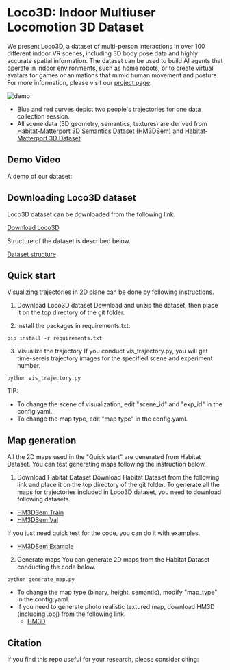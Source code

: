 # Loco3D: Indoor Multiuser Locomotion 3D Dataset

We present Loco3D, a dataset of multi-person interactions in over 100 different indoor VR scenes, including 3D body pose data and highly accurate spatial information. The dataset can be used to build AI agents that operate in indoor environments, such as home robots, or to create virtual avatars for games or animations that mimic human movement and posture. 
For more information, please visit our [project page](https://sites.google.com/loco3d/).

 ![demo](./assets/scenes_in_loco3d_v3.png)

 - Blue and red curves depict two people's trajectories for one data collection session.
 - All scene data (3D geometry, semantics, textures) are derived from [Habitat-Matterport 3D Semantics Dataset (HM3DSem)](https://aihabitat.org/datasets/hm3d-semantics/) and [Habitat-Matterport 3D Dataset](https://aihabitat.org/datasets/hm3d/).

## Demo Video

A demo of our dataset:

## Downloading Loco3D dataset
Loco3D dataset can be downloaded from the following link.

[Download Loco3D](https://drive.google.com/drive/folders/1ag4C1sx1D71PVoOQrtzzHmDmh9MXBHv-?usp=sharing).

Structure of the dataset is described below.

[Dataset structure](./dataset_structure/README.md)

## Quick start
Visualizing trajectories in 2D plane can be done by following instructions.

1. Download Loco3D dataset
   Download and unzip the dataset, then place it on the top directory of the git folder.
   
2. Install the packages in requirements.txt:
```
pip install -r requirements.txt
```
3. Visualize the trajectory
   If you conduct vis_trajectory.py, you will get time-sereis trajectory images for the specified scene and experiment number.
```
python vis_trajectory.py
```
TIP: 
- To change the scene of visualization, edit "scene_id" and "exp_id" in the config.yaml.
- To change the map type, edit "map type" in the config.yaml. 

## Map generation
All the 2D maps used in the "Quick start" are generated from Habitat Dataset.
You can test generating maps following the instruction below.

1. Download Habitat Dataset
Download Habitat Dataset from the following link and place it on the top directory of the git folder.
To generate all the maps for trajectories included in Loco3D dataset, you need to download following datasets.
- [HM3DSem Train](https://api.matterport.com/resources/habitat/hm3d-train-semantic-annots-v0.2.tar)
- [HM3DSem Val](https://api.matterport.com/resources/habitat/hm3d-val-semantic-annots-v0.2.tar)

If you just need quick test for the code, you can do it with examples.
- [HM3DSem Example](https://github.com/matterport/habitat-matterport-3dresearch/blob/main/example/hm3d-example-semantic-annots-v0.2.tar)

2. Generate maps
  You can generate 2D maps from the Habitat Dataset conducting the code below.
```
python generate_map.py
```
- To change the map type (binary, height, semantic), modify "map_type" in the config.yaml.
- If you need to generate photo realistic textured map, download HM3D (including .obj) from the following link.
  - [HM3D](https://matterport.com/partners/facebook)

## Citation
If you find this repo useful for your research, please consider citing:
